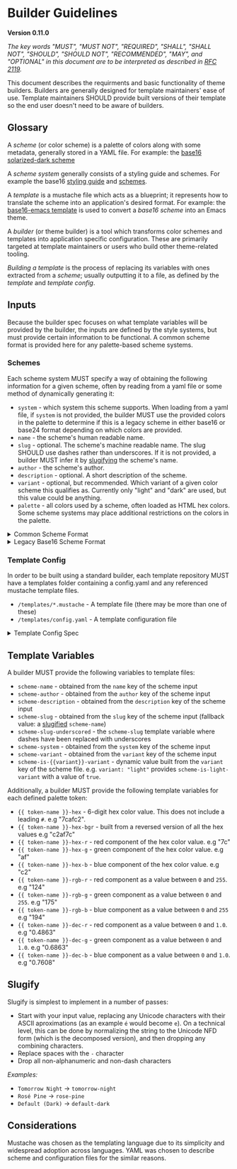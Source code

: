 # Builder Guidelines
**Version 0.11.0**

*The key words "MUST", "MUST NOT", "REQUIRED", "SHALL", "SHALL NOT", "SHOULD",
"SHOULD NOT", "RECOMMENDED",  "MAY", and "OPTIONAL" in this document are to be
interpreted as described in [RFC 2119](https://datatracker.ietf.org/doc/html/rfc2119).*

This document describes the requirments and basic functionality of theme builders. Builders are generally designed for template maintainers' ease of use. Template maintainers SHOULD provide built versions of their template so the end user doesn't need to be aware of builders.

## Glossary

A _scheme_ (or color scheme) is a palette of colors along with some metadata, generally stored in a YAML file. For example: the [base16 solarized-dark scheme](https://github.com/tinted-theming/base16-schemes/blob/main/solarized-dark.yaml)

A _scheme system_ generally consists of a styling guide and schemes. For example the base16 [styling guide](./styling.md) and [schemes](https://github.com/tinted-theming/base16-schemes).

A _template_ is a mustache file which acts as a blueprint; it represents how to translate the scheme into an application's desired format. For example: the [base16-emacs template](https://github.com/tinted-theming/base16-emacs/blob/main/templates/default.mustache) is used to convert a _base16 scheme_ into an Emacs theme.

A _builder_ (or theme builder) is a tool which transforms color schemes and templates into application specific configuration. These are primarily targeted at template maintainers or users who build other theme-related tooling.

_Building a template_ is the process of replacing its variables with ones extracted from a _scheme_; usually outputting it to a file, as defined by the _template_ and _template config_.

## Inputs

Because the builder spec focuses on what template variables will be provided by the builder, the inputs are defined by the style systems, but must provide certain information to be functional. A common scheme format is provided here for any palette-based scheme systems.

### Schemes

Each scheme system MUST specify a way of obtaining the following information for a given scheme, often by reading from a yaml file or some method of dynamically generating it:

* `system` - which system this scheme supports. When loading from a yaml file, if `system` is not provided, the builder MUST use the provided colors in the palette to determine if this is a legacy scheme in either base16 or base24 format depending on which colors are provided.
* `name` - the scheme's human readable name.
* `slug` - optional. The scheme's machine readable name. The slug SHOULD use dashes rather than underscores. If it is not provided, a builder MUST infer it by [slugifying](#slugify) the scheme's name.
* `author` - the scheme's author.
* `description` - optional. A short description of the scheme.
* `variant` - optional, but recommended. Which variant of a given color scheme this qualifies as. Currently only "light" and "dark" are used, but this value could be anything.
* `palette` - all colors used by a scheme, often loaded as HTML hex colors. Some scheme systems may place additional restrictions on the colors in the palette.

<details>
  <summary>Common Scheme Format</summary>

The common scheme format is meant to be extensible so additional properties can be added in the future.

The [schemes repository](https://github.com/tinted-theming/schemes) provides branches for all backwards incompatible changes, so when a backwards incompatible change is made, the same repository can continue to be used. The main branch will always be the current stable spec. This repository has a separate folder for each scheme system, but it is valid to walk all yaml files and read them directly.

These files have the following structure:

    system: "base16"
    name: "Scheme Name"
    slug: "scheme-name"
    author: "Scheme Author"
    description: "a short description of the scheme"
    variant: "'light' or 'dark'"
    palette:
      base00: "000000"
      base01: "111111"
      base02: "222222"
      base03: "333333"
      base04: "444444"
      base05: "555555"
      base06: "666666"
      base07: "777777"
      base08: "888888"
      base09: "999999"
      base0A: "aaaaaa"
      base0B: "bbbbbb"
      base0C: "cccccc"
      base0D: "dddddd"
      base0E: "eeeeee"
      base0F: "ffffff"

When scheme is loaded from a common scheme file, the following specifics apply:

- all color values MUST be in HTML hex format and MAY be preceded by a `#`.

</details>

<details>
  <summary>Legacy Base16 Scheme Format</summary>

This format is deprecated and is included for backwards compatibility reasons. An archived version of all base16 schemes can be found [here](https://github.com/tinted-theming/base16-schemes).

The legacy scheme format is a fallback meant only for the Base16 and Base24 scheme systems.

These files have the following structure:

    scheme: "Scheme Name"
    author: "Scheme Author"
    description: "a short description of the scheme"
    base00: "000000"
    base01: "111111"
    base02: "222222"
    base03: "333333"
    base04: "444444"
    base05: "555555"
    base06: "666666"
    base07: "777777"
    base08: "888888"
    base09: "999999"
    base0A: "aaaaaa"
    base0B: "bbbbbb"
    base0C: "cccccc"
    base0D: "dddddd"
    base0E: "eeeeee"
    base0F: "ffffff"

When scheme is loaded from a legacy scheme file, the following specifics apply:

- `system` will be inferred to be either `base16` or `base24` depending on which bases are provided.
- all color values MUST be in HTML hex format and MAY be preceded by a `#`.
- the `palette` children MUST all be top-level keys. It can be assumed that other than `scheme`, `author`, and `description` are `palette` color values.
- the scheme name MUST be specified using `scheme`, not `name`.

</details>

### Template Config

In order to be built using a standard builder, each template repository MUST have a templates folder containing a config.yaml and any referenced mustache template files.

- `/templates/*.mustache` - A template file (there may be more than one of these)
- `/templates/config.yaml` - A template configuration file

<details>
  <summary>Template Config Spec</summary>

These files have the following structure:

    default:
      supported-systems: [base16]
      filename: "output-directory-name/{{ scheme-system }}-{{ scheme-slug }}.file-extension"

    additional:
      extension: .another-extension
      output: output-directory-name

This example specifies that a Builder is to parse two template files: `templates/default.mustache` and `templates/additional.mustache`.

`supported-systems` defines a list containing all scheme systems this template should be rendered for. This defaults to an array containing only `base16`.

`filename` defines a mustache template which returns a filename relative to the template repository's root directory. All the [template variables](#template-variables) listed below are available. Builders MUST error if multiple files will be written with the same name.

`extension` and `output` are legacy options and SHOULD NOT be used by templates. If `filename` is not specified, the output filename will be `{{ output }}/{{ scheme-system }}-{{ scheme-slug }}.{{ extension }}`, relative to the template repository's root directory.

As an example, the above config will output the following files for the `base16` `default-dark` color scheme:

- `output-directory-name/base16-default-dark.file-extension`, built from `default.mustache`.
- `output-directory-name/base16-default-dark.another-extension`, built from `additional.mustache`.

</details>

## Template Variables

A builder MUST provide the following variables to template files:

- `scheme-name` - obtained from the `name` key of the scheme input
- `scheme-author` - obtained from the `author` key of the scheme input
- `scheme-description` - obtained from the `description` key of the scheme input
- `scheme-slug` - obtained from the `slug` key of the scheme input (fallback value: a [slugified](#slugify) `scheme-name`)
- `scheme-slug-underscored` - the `scheme-slug` template variable where dashes have been replaced with underscores
- `scheme-system` - obtained from the `system` key of the scheme input
- `scheme-variant` - obtained from the `variant` key of the scheme input
- `scheme-is-{{variant}}-variant` - dynamic value built from the `variant` key of the scheme file. e.g. `variant: "light"` provides `scheme-is-light-variant` with a value of `true`.

Additionally, a builder MUST provide the following template variables for each defined palette token:

- `{{ token-name }}-hex` - 6-digit hex color value. This does not include a leading `#`. e.g "7cafc2".
- `{{ token-name }}-hex-bgr` - built from a reversed version of all the hex values e.g "c2af7c"
- `{{ token-name }}-hex-r` - red component of the hex color value. e.g "7c"
- `{{ token-name }}-hex-g` - green component of the hex color value. e.g "af"
- `{{ token-name }}-hex-b` - blue component of the hex color value. e.g "c2"
- `{{ token-name }}-rgb-r` - red component as a value between `0` and `255`. e.g "124"
- `{{ token-name }}-rgb-g` - green component as a value between `0` and `255`. e.g "175"
- `{{ token-name }}-rgb-b` - blue component as a value between `0` and `255` e.g "194"
- `{{ token-name }}-dec-r` - red component as a value between `0` and `1.0`. e.g "0.4863"
- `{{ token-name }}-dec-g` - green component as a value between `0` and `1.0`. e.g "0.6863"
- `{{ token-name }}-dec-b` - blue component as a value between `0` and `1.0`. e.g "0.7608"

## Slugify

Slugify is simplest to implement in a number of passes:

* Start with your input value, replacing any Unicode characters with their ASCII aproximations (as an example `é` would become `e`). On a technical level, this can be done by normalizing the string to the Unicode NFD form (which is the decomposed version), and then dropping any combining characters.
* Replace spaces with the `-` character
* Drop all non-alphanumeric and non-dash characters

*Examples:*

* `Tomorrow Night` -> `tomorrow-night`
* `Rosé Pine` -> `rose-pine`
* `Default (Dark)` -> `default-dark`

## Considerations

Mustache was chosen as the templating language due to its simplicity and widespread adoption across languages. YAML was chosen to describe scheme and configuration files for the similar reasons.
